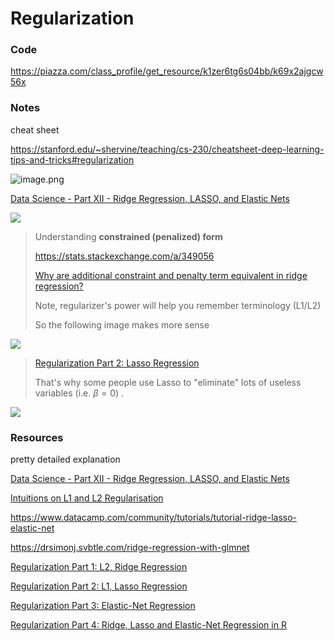# Regularization



### Code

https://piazza.com/class_profile/get_resource/k1zer6tg6s04bb/k69x2ajgcw56x



### Notes

cheat sheet

https://stanford.edu/~shervine/teaching/cs-230/cheatsheet-deep-learning-tips-and-tricks#regularization

![image.png](https://i.loli.net/2020/01/07/KaQhgG5uIxfD7JZ.png)







[Data Science - Part XII - Ridge Regression, LASSO, and Elastic Nets](https://www.youtube.com/watch?v=ipb2MhSRGdw)



![](https://i.loli.net/2020/01/14/yvnZKHfOzNgh2Uw.png)



> Understanding **constrained (penalized) form**
>
> https://stats.stackexchange.com/a/349056 
>
> [Why are additional constraint and penalty term equivalent in ridge regression?](https://math.stackexchange.com/questions/335306/why-are-additional-constraint-and-penalty-term-equivalent-in-ridge-regression)
>
> Note, regularizer's power will help you remember terminology (L1/L2)
>
> So the following image makes more sense



![](https://i.loli.net/2020/01/14/1QlrudNeyECHbTY.png)



> [Regularization Part 2: Lasso Regression](https://www.youtube.com/watch?v=NGf0voTMlcs&feature=youtu.be)
>
> That's why some people use Lasso to "eliminate" lots of useless variables (i.e. $\beta = 0$) .

![](https://i.loli.net/2020/01/14/ozXxhyCDj2ZfWTp.png)





### Resources



pretty detailed explanation

[Data Science - Part XII - Ridge Regression, LASSO, and Elastic Nets](https://www.youtube.com/watch?v=ipb2MhSRGdw)





[Intuitions on L1 and L2 Regularisation](https://towardsdatascience.com/intuitions-on-l1-and-l2-regularisation-235f2db4c261)

https://www.datacamp.com/community/tutorials/tutorial-ridge-lasso-elastic-net

https://drsimonj.svbtle.com/ridge-regression-with-glmnet



[Regularization Part 1: L2, Ridge Regression](https://youtu.be/Q81RR3yKn30)

[Regularization Part 2: L1, Lasso Regression](https://youtu.be/NGf0voTMlcs)

[Regularization Part 3: Elastic-Net Regression](https://youtu.be/1dKRdX9bfIo)

[Regularization Part 4: Ridge, Lasso and Elastic-Net Regression in R](https://youtu.be/ctmNq7FgbvI)

